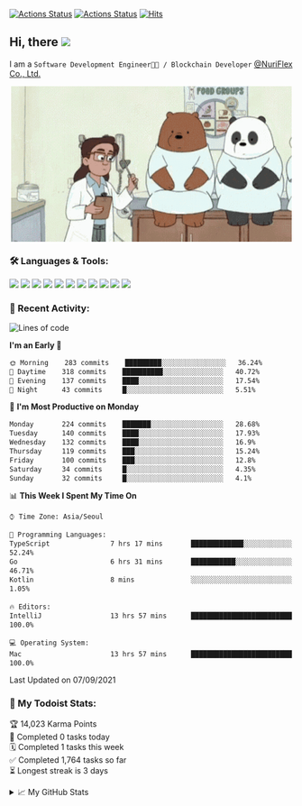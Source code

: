 
[![Actions Status](https://github.com/ddok2/ddok2/workflows/Todoist%20Readme/badge.svg)](https://github.com/ddok2/ddok2/actions)
[![Actions Status](https://github.com/ddok2/ddok2/workflows/wakatime-stats/badge.svg)](https://github.com/ddok2/ddok2/actions)
[![Hits](https://hits.seeyoufarm.com/api/count/incr/badge.svg?url=https%3A%2F%2Fgithub.com%2Fddok2&count_bg=%23FF9595&title_bg=%23555555&icon=github.svg&icon_color=%23FFFFFF&title=hits&edge_flat=false)](https://hits.seeyoufarm.com)

<!-- ![visitors](https://visitor-badge.laobi.icu/badge?page_id=ddok2.ddok2) -->
## Hi, there <img src="https://raw.githubusercontent.com/MartinHeinz/MartinHeinz/master/wave.gif" width="25px">

I am a `Software Development Engineer🧑‍💻 / Blockchain Developer` [@NuriFlex Co., Ltd.](https://nuriflex.com)


<p align="center">
<img align="center" alt="GIF" src="img/debugging.gif" />
</p>


### 🛠 Languages & Tools:
<p>
    <img src="https://img.shields.io/badge/go-%2300ADD8.svg?&style=for-the-badge&logo=go&logoColor=white"/>
    <img src="https://img.shields.io/badge/node.js%20-%2343853D.svg?&style=for-the-badge&logo=node.js&logoColor=white"/>
    <img src="https://img.shields.io/badge/javascript%20-%23323330.svg?&style=for-the-badge&logo=javascript&logoColor=%23F7DF1E"/>
    <img src="https://img.shields.io/badge/typescript%20-%23007ACC.svg?&style=for-the-badge&logo=typescript&logoColor=white"/>
    <img src="https://img.shields.io/badge/python%20-%2314354C.svg?&style=for-the-badge&logo=python&logoColor=white"/>
    <img src="https://img.shields.io/badge/react%20-%2320232a.svg?&style=for-the-badge&logo=react&logoColor=%2361DAFB"/>
    <img src="https://img.shields.io/badge/AWS%20-%23FF9900.svg?&style=for-the-badge&logo=amazon-aws&logoColor=white"/>
    <img src="https://img.shields.io/badge/Google%20Cloud%20-%234285F4.svg?&style=for-the-badge&logo=google-cloud&logoColor=white"/>
    <img src="https://img.shields.io/badge/docker%20-%230db7ed.svg?&style=for-the-badge&logo=docker&logoColor=white"/>
    <img src="https://img.shields.io/badge/kubernetes%20-%23326ce5.svg?&style=for-the-badge&logo=kubernetes&logoColor=white"/>
    <img src="https://img.shields.io/badge/ansible%20-%231A1918.svg?&style=for-the-badge&logo=ansible&logoColor=white"/>
</p>

### 🌈 Recent Activity:
<!--START_SECTION:waka-->
![Lines of code](https://img.shields.io/badge/From%20Hello%20World%20I%27ve%20Written-710698%20lines%20of%20code-blue)

**I'm an Early 🐤** 

```text
🌞 Morning    283 commits    █████████░░░░░░░░░░░░░░░░   36.24% 
🌆 Daytime    318 commits    ██████████░░░░░░░░░░░░░░░   40.72% 
🌃 Evening    137 commits    ████░░░░░░░░░░░░░░░░░░░░░   17.54% 
🌙 Night      43 commits     █░░░░░░░░░░░░░░░░░░░░░░░░   5.51%

```
📅 **I'm Most Productive on Monday** 

```text
Monday       224 commits    ███████░░░░░░░░░░░░░░░░░░   28.68% 
Tuesday      140 commits    ████░░░░░░░░░░░░░░░░░░░░░   17.93% 
Wednesday    132 commits    ████░░░░░░░░░░░░░░░░░░░░░   16.9% 
Thursday     119 commits    ███░░░░░░░░░░░░░░░░░░░░░░   15.24% 
Friday       100 commits    ███░░░░░░░░░░░░░░░░░░░░░░   12.8% 
Saturday     34 commits     █░░░░░░░░░░░░░░░░░░░░░░░░   4.35% 
Sunday       32 commits     █░░░░░░░░░░░░░░░░░░░░░░░░   4.1%

```


📊 **This Week I Spent My Time On** 

```text
⌚︎ Time Zone: Asia/Seoul

💬 Programming Languages: 
TypeScript               7 hrs 17 mins       █████████████░░░░░░░░░░░░   52.24% 
Go                       6 hrs 31 mins       ███████████░░░░░░░░░░░░░░   46.71% 
Kotlin                   8 mins              ░░░░░░░░░░░░░░░░░░░░░░░░░   1.05%

🔥 Editors: 
IntelliJ                 13 hrs 57 mins      █████████████████████████   100.0%

💻 Operating System: 
Mac                      13 hrs 57 mins      █████████████████████████   100.0%

```


 Last Updated on 07/09/2021
<!--END_SECTION:waka-->

### 🚧 My Todoist Stats:
<!-- TODO-IST:START -->
🏆  14,023 Karma Points           
🌸  Completed 0 tasks today           
🗓  Completed 1 tasks this week           
✅  Completed 1,764 tasks so far           
⏳  Longest streak is 3 days
<!-- TODO-IST:END -->

<details>
<summary>📈 My GitHub Stats</summary>
<p align="center"> <img src="https://github-readme-stats.vercel.app/api?username=ddok2&show_icons=true" alt="ddok2" />
</details>
